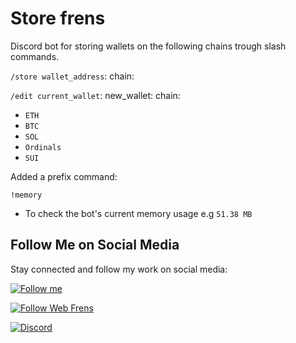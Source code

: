 # Store frens

Discord bot for storing wallets on the following chains trough slash commands.

`/store wallet_address`: chain:

`/edit current_wallet`: new_wallet: chain:

- `ETH`
- `BTC`
- `SOL`
- `Ordinals`
- `SUI`

Added a prefix command:

`!memory`

- To check the bot's current memory usage e.g `51.38 MB`



## Follow Me on Social Media

Stay connected and follow my work on social media:

[![Follow me](https://img.shields.io/badge/Follow%20me-ffffff?logo=x&logoColor=000000)](https://x.com/FunkyxBeatz)

[![Follow Web Frens](https://img.shields.io/badge/Follow%20Web%20Frens-ffffff?logo=x&logoColor=000000)](https://x.com/WebFrens_)


[![Discord](https://img.shields.io/discord/1330332570847547433?label=Join%20the%20Community&logo=discord&logoColor=5865F2&color=5865F2)](https://discord.gg/gVEEv8Yswu)

